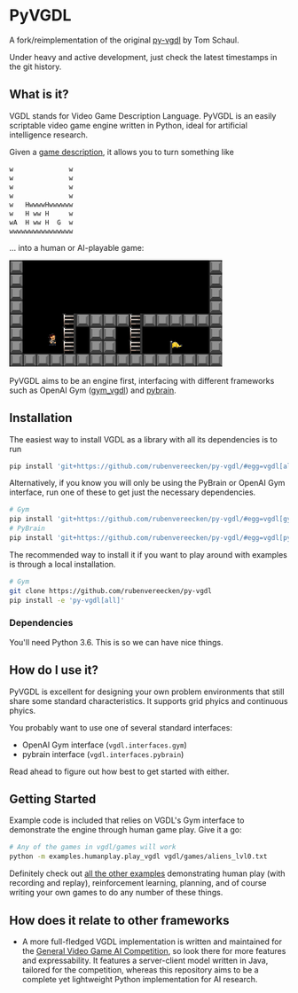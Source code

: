 # PyVGDL

A fork/reimplementation of the original
[py-vgdl](https://github.com/schaul/py-vgdl/)
by Tom Schaul.

Under heavy and active development,
just check the latest timestamps in the git history.


## What is it?

VGDL stands for
Video Game Description Language.
PyVGDL is an easily scriptable video game engine written in Python,
ideal for artificial intelligence research.

Given a [game description](examples/continuousphysics/platformer.txt),
it allows you to turn something like
```
w              w
w              w
w              w
w              w
w   HwwwwHwwwwww
w   H ww H     w
wA  H ww H  G  w
wwwwwwwwwwwwwwww
```
… into a human or AI-playable game:

![level play](examples/continuousphysics/left_to_right_play.png)

PyVGDL aims to be an engine first,
interfacing with
different frameworks
such as OpenAI Gym ([gym_vgdl](https://github.com/EndingCredits/gym_vgdl))
and [pybrain](vgdl/interfaces/pybrain.py).


## Installation
The easiest way to install VGDL as a library
with all its dependencies
is to run
```bash
pip install 'git+https://github.com/rubenvereecken/py-vgdl/#egg=vgdl[all]'
```
Alternatively,
if you know you will only be using
the PyBrain or OpenAI Gym interface,
run one of these
to get just the necessary dependencies.
```bash
# Gym
pip install 'git+https://github.com/rubenvereecken/py-vgdl/#egg=vgdl[gym]'
# PyBrain
pip install 'git+https://github.com/rubenvereecken/py-vgdl/#egg=vgdl[pybrain]'
```

The recommended way to install it if you want to play around
with examples is through a local installation.
```bash
# Gym
git clone https://github.com/rubenvereecken/py-vgdl
pip install -e 'py-vgdl[all]'
```

### Dependencies
You'll need Python 3.6.
This is so we can have nice things.


## How do I use it?

PyVGDL is excellent for designing your own problem environments
that still share some standard characteristics.
It supports grid phyics and
continuous phyics.

You probably want to use
one of several standard interfaces:
- OpenAI Gym interface (`vgdl.interfaces.gym`)
- pybrain interface (`vgdl.interfaces.pybrain`)

Read ahead to figure out how best to get started with either.

## Getting Started

Example code is included that relies on VGDL's Gym interface
to demonstrate the engine through human game play.
Give it a go:
```bash
# Any of the games in vgdl/games will work
python -m examples.humanplay.play_vgdl vgdl/games/aliens_lvl0.txt
```
Definitely check out
[all the other examples](examples/README.md)
demonstrating human play (with recording and replay),
reinforcement learning, planning,
and of course writing your own games to do any number of these things.


## How does it relate to other frameworks

- A more full-fledged VGDL implementation is written and maintained
for the [General Video Game AI Competition](http://www.gvgai.net/),
so look there for more features and expressability.
It features a server-client model written in Java,
tailored for the competition,
whereas this repository
aims to be a complete yet lightweight
Python implementation
for AI research.

